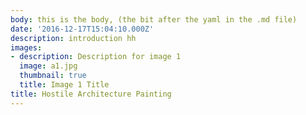 ```yaml
---
body: this is the body, (the bit after the yaml in the .md file)
date: '2016-12-17T15:04:10.000Z'
description: introduction hh
images:
- description: Description for image 1
  image: a1.jpg
  thumbnail: true
  title: Image 1 Title
title: Hostile Architecture Painting
---
```

